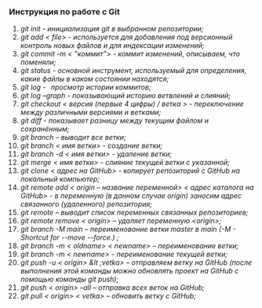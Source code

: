 ### Инструкция по работе с **Git**
1. *git init -  инициализация git в выбранном репозитории;*
2. *git add &lt; file> - используется для добавления под версионный контроль новых файлов и для индексации изменений;*
3. *git commit -m &lt; ”коммит”> - коммит изменений, описываем, что поменяли;*
4. *git status - основной инструмент, используемый для определения, какие файлы в каком состоянии находятся;*
5. *git log -   просмотр истории коммитов;*
6. *git log –graph - показывающий историю ветвлений и слияний;*
7. *git checkout &lt; версия (первые 4  цифры)  / ветка > -  переключение между различными версиями и ветками;*
8. *git diff - показывает разницу между текущим файлом и сохранённым;*
9. *git branch – выводит все ветки;*
10. *git branch &lt; имя ветки> - создание ветки;*
11. *git branch -d &lt; имя ветки> - удаление ветки;*
12. *git merge &lt; имя ветки> - слияние текущей ветки с указанной;*
13. *git clone &lt; адрес на GitHub> - копирует репозиторий с GitHub на локальный компьютер;*
14. *git remote add &lt; origin – название переменной> &lt; адрес каталога на GitHub>  -  в переменную (в данном случае origin) заносим адрес связанного (удаленного) репозитория;*
15. *git remote – выводит список переменных связанных репозиториев;*
16. *git remote remove &lt; origin> – удаляет переменную &lt;origin>;*
17. *git branch -M main – переименование ветки master в main (-M - Shortcut for --move --force.) ;*
18. *git branch -m &lt; oldname> &lt; newname> – переименование ветки;*
19. *git branch -m &lt; newname> - переименование текущей ветки;*
20. *git push -u &lt; origin> &lt ;vetka> – отправляем ветку на GitHub (после выполнения этой команды можно обновлять проект на GitHub с помощью команды git push);*
21. *git push &lt; origin> –all – отправка всех веток на GitHub;*
22. *git pull &lt; origin> &lt; vetka> – обновить ветку с GitHub;*